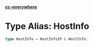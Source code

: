 [**cc-everywhere**](../../../../../index.md)

<HorizontalLine />

# Type Alias: HostInfo

```ts
type HostInfo = HostInfo1P & HostInfo;
```
